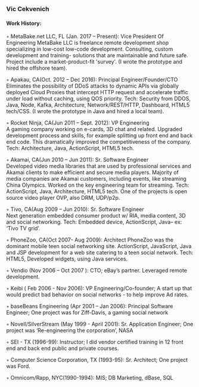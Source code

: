 ### Vic Cekvenich

#### Work History:

◦  MetaBake.net LLC, FL (Jan. 2017 – Present): Vice President Of Engineering
    MetaBake LLC is freelance remote development shop specializing in low-cost low-code development. Consulting, custom development and training- solutions that are maintainable and future safe. Project include a market-product-fit 'survey'. (I wrote the prototype and hired the offshore team).

◦  Apakau,  CA(Oct.  2012 – Dec 2016): Principal Engineer/Founder/CTO
    Eliminates the possibility of DDoS attacks to dynamic APIs via globally deployed Cloud Proxies that intercept HTTP request and accelerate traffic under load without caching, using QOS priority.  Tech: Security from DDOS, Java, Node, Kafka, Architecture, Network/REST/HTTP, Dashboard, HTML5 tech/CSS. (I wrote the prototype in Java and hired a local team).

◦ Rocket Ninja, CA(Jun 2011 – Sept. 2012): VP Engineering	
    A gaming company working on e-cards, 3D chat and related. Upgraded development process and skills, for example splitting up front end and back end code. This dramatically improved the competitiveness of the company. Tech: Architecture, Java, ActionScript, HTML5 tech.

◦ Akamai, CA(Jun 2010 –  Jun 2011): Sr. Software Engineer			
    Developed video media libraries that are used by professional services and Akamai clients to make efficient and secure media players. Majority of media companies are Akamai customers, including events, like streaming China Olympics. Worked on the key engineering team for streaming. Tech: ActionScript, Java, Architecture, HTML5 tech. One of the projects is open source video player OVP, also DRM, UDP/p2p.

◦ Tivo, CA(Aug 2009 – Jun 2010): Sr. Software Engineer				
    Next generation embedded consumer product w/ RIA, media content, 3D and social networking. Tech:  Embedded device, ActionScript, Java– ex: ‘Tivo TV grid’.

◦ PhoneZoo, CA(Oct 2007- Aug 2009): Architect
    PhoneZoo was the dominant mobile teen social networking site. ActionScript, JavaScript,  Java and JSP development for a web site catering to a teen social network. Tech: HTML5, Developed widgets, using Java services. 

◦ Vendio (Nov 2006 – Oct 2007 ): CTO; eBay’s partner. Leveraged remote development.

◦ Keibi ( Feb 2006 - Nov 2006): VP Engineering/Co-founder; A start up that would predict bad behavior on social networks - to help improve Ad rates. 

◦ baseBeans Engineering (Apr 2001 – Jan 2006): Principal Software Engineer; One project was for Ziff-Davis, a gaming social network

◦ Novell/SilverStream (May 1999 - April 2001): Sr. Application Engineer; One project was ‘Re-engineering the corporation’, NASA

◦ SEI - TX (1996-99): Instructor;  I did vendor certified training in 12 front end and back end public and private courses.

◦ Computer Science Corporation, TX (1993-95): Sr. Architect; One project was Ford.

◦ Omnicom/Rapp, NYC(1990-1994): MIS; DB Marketing, dBase, SQL
